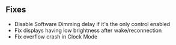 ## Fixes

* Disable Software Dimming delay if it's the only control enabled
* Fix displays having low brightness after wake/reconnection
* Fix overflow crash in Clock Mode